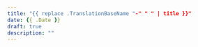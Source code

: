```yaml
---
title: "{{ replace .TranslationBaseName "-" " " | title }}"
date: {{ .Date }}
draft: true
description: ""
---
```

